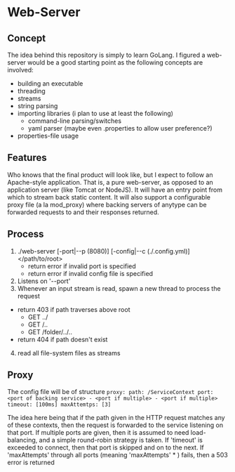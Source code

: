 # Web-Server
## Concept
The idea behind this repository is simply to learn GoLang.  I figured a web-server would be a good starting point as the following concepts are involved:
* building an executable
* threading
* streams
* string parsing
* importing libraries (i plan to use at least the following)
  - command-line parsing/switches
  - yaml parser (maybe even .properties to allow user preference?)
* properties-file usage

## Features
Who knows that the final product will look like, but I expect to follow an Apache-style application.
That is, a pure web-server, as opposed to an application server (like Tomcat or NodeJS).
It will have an entry point from which to stream back static content.
It will also support a configurable proxy file (a la mod_proxy) where backing servers of anytype can be forwarded requests to and their responses returned.

## Process
1. ./web-server [-port|--p (8080)] [-config|--c (./.config.yml)] </path/to/root>
   * return error if invalid port is specified
   * return error if invalid config file is specified
2. Listens on '--port'
3. Whenever an input stream is read, spawn a new thread to process the request
  * return 403 if path traverses above root
    - GET ../
    - GET /..
    - GET /folder/../..
  * return 404 if path doesn't exist
4. read all file-system files as streams

## Proxy
The config file will be of structure
`proxy:
  path: /ServiceContext
  port: <port of backing service>
    - <port if multiple>
    - <port if multiple>
  timeout: [100ms]
  maxAttemtps: [3]
`

The idea here being that if the path given in the HTTP request matches any of these contexts, then the request is forwarded to the service listening on that port.
If multiple ports are given, then it is assumed to need load-balancing, and a simple round-robin strategy is taken.
If 'timeout' is exceeded to connect, then that port is skipped and on to the next.
If 'maxAttempts' through all ports (meaning 'maxAttempts' * <num ports>) fails, then a  503 error is returned
